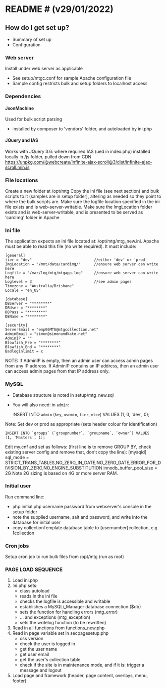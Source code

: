 # README # (v29/01/2022)

## How do I get set up? ## 
* Summary of set up
* Configuration

### Web server ###
Install under web server as applicable
- See setup/mtgc.conf for sample Apache configuration file
- Sample config restricts bulk and setup folders to localhost access

### Dependencies ###
#### JsonMachine ####
Used for bulk script parsing
- installed by composer to 'vendors' folder, and autoloaded by ini.php

#### JQuery and IAS ####
Works with JQuery 3.6:  <script src="/js/jquery.js"></script> where required
IAS (ued in index.php) installed locally in /js folder, pulled down from CDN https://unpkg.com/@webcreate/infinite-ajax-scroll@3/dist/infinite-ajax-scroll.min.js

### File locations ###
Create a new folder at /opt/mtg
Copy the ini file (see next section) and bulk scripts to it (samples are in setup folder),
altering as needed so they point to where the bulk scripts are.
Make sure the logfile location specified in the ini file exists and is web-server-writable.
Make sure the ImgLocation folder exists and is web-server-writable, and is presented to be served as 'cardimg' folder in Apache

### Ini file ###
The application expects an ini file located at: /opt/mtg/mtg_new.ini. 
Apache must be able to read this file (no write required).
It must include:

    [general]
    tier = "dev"                            //either 'dev' or 'prod'
    ImgLocation = "/mnt/data/cardimg/"      //ensure web server can write here
    Logfile = "/var/log/mtg/mtgapp.log"     //ensure web server can write here
    Loglevel = 3                            //see admin pages
    Timezone = "Australia/Brisbane"
    Locale = "en_US" 

    [database]
    DBServer = "********"
    DBUser = "********"
    DBPass = "********"
    DBName = "********"

    [security]
    ServerEmail = "emp06MTG@mtgcollection.net"
    AdminEmail = "simon@simonandkate.net"
    AdminIP = ""
    Blowfish_Pre = "********"
    Blowfish_End = "********"
    Badloginlimit = x

NOTE: 
If AdminIP is empty, then an admin user can access admin pages from any IP address.
If AdminIP contains an IP address, then an admin user can access admin pages from
that IP address only.

### MySQL ###

- Database structure is noted in setup/mtg_new.sql
- You will also need:
in `admin`:

    INSERT INTO `admin` (`key`, `usemin`, `tier`, `mtce`) VALUES
    (1, 0, 'dev', 0);

Note: Set dev or prod as appropriate (sets header colour for identification)

    INSERT INTO `groups` (`groupnumber`, `groupname`, `owner`) VALUES
    (1, 'Masters', 1);

Edit my.cnf and set as follows:
(first line is to remove GROUP BY, check existing server config and remove that, don't copy the line):
    [mysqld]
    sql_mode = STRICT_TRANS_TABLES,NO_ZERO_IN_DATE,NO_ZERO_DATE,ERROR_FOR_DIVISION_BY_ZERO,NO_ENGINE_SUBSTITUTION
    innodb_buffer_pool_size = 2G 
Note 2G sizing is based on 4G or more server RAM.

### Initial user ###

Run command line:
- php initial.php username password from webserver's console in the setup folder
- note the supplied username, salt and password, and write into the database for initial user
- copy collectionTemplate database table to {usernumber}collection, e.g. 1collection

### Cron jobs ###

Setup cron job to run bulk files from /opt/mtg (run as root)

### PAGE LOAD SEQUENCE ###

1. Load ini.php
2. Ini.php sets:
    - class autoload
    - reads in the ini file
    - checks the logfile is accessible and writable
    - establishes a MySQLi_Manager database connection ($db)
    - sets the function for handling errors (mtg_error)
    - ... and exceptions (mtg_exception)
    - sets the writelog function (to be rewritten)
3. Read in all functions from functions_new.php
4. Read in page variable set in secpagesetup.php
    - css version
    - check the user is logged in
    - get the user name
    - get user email
    - get the user's collection table
    - check if the site is in maintenance mode, and if it is: trigger a message and logout
5. Load page and framework (header, page content, overlays, menu, footer)
